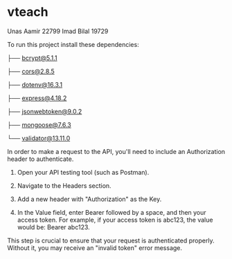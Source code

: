 # vteach
Unas Aamir 22799
Imad Bilal 19729

To run this project install these dependencies:

├── bcrypt@5.1.1

├── cors@2.8.5

├── dotenv@16.3.1

├── express@4.18.2

├── jsonwebtoken@9.0.2

├── mongoose@7.6.3

└── validator@13.11.0


In order to make a request to the API, you'll need to include an Authorization header to authenticate.

1. Open your API testing tool (such as Postman).

2. Navigate to the Headers section.

3. Add a new header with "Authorization" as the Key.

4. In the Value field, enter Bearer followed by a space, and then your access token. For example, if your access token is abc123, the value would be: Bearer abc123.

This step is crucial to ensure that your request is authenticated properly. Without it, you may receive an "invalid token" error message.
